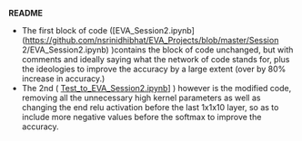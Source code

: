 **README**

- The first block of code ([EVA_Session2.ipynb](https://github.com/nsrinidhibhat/EVA_Projects/blob/master/Session 2/EVA_Session2.ipynb) )contains the block  of code unchanged, but with comments and ideally saying what the network of code stands for, plus the ideologies to improve the accuracy by a large extent (over by 80% increase in accuracy.)
-  The 2nd ( [Test_to_EVA_Session2.ipynb]()] ) however is the modified code, removing all the unnecessary high kernel parameters as well as changing the end relu activation before the last 1x1x10 layer, so as to include more negative values before the softmax to improve the accuracy.

